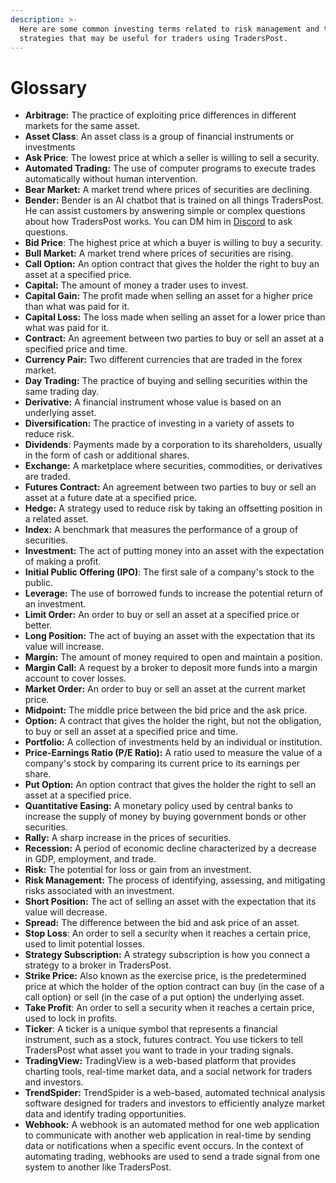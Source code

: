 ```yaml
---
description: >-
  Here are some common investing terms related to risk management and trading
  strategies that may be useful for traders using TradersPost.
---
```


# Glossary

* **Arbitrage:** The practice of exploiting price differences in different markets for the same asset.
* **Asset Class**: An asset class is a group of financial instruments or investments
* **Ask Price**: The lowest price at which a seller is willing to sell a security.
* **Automated Trading:** The use of computer programs to execute trades automatically without human intervention.
* **Bear Market:** A market trend where prices of securities are declining.
* **Bender:** Bender is an AI chatbot that is trained on all things TradersPost. He can assist customers by answering simple or complex questions about how TradersPost works. You can DM him in [Discord](https://traderspost.io/discord) to ask questions.
* **Bid Price**: The highest price at which a buyer is willing to buy a security.
* **Bull Market:** A market trend where prices of securities are rising.
* **Call Option:** An option contract that gives the holder the right to buy an asset at a specified price.
* **Capital:** The amount of money a trader uses to invest.
* **Capital Gain:** The profit made when selling an asset for a higher price than what was paid for it.
* **Capital Loss:** The loss made when selling an asset for a lower price than what was paid for it.
* **Contract:** An agreement between two parties to buy or sell an asset at a specified price and time.
* **Currency Pair:** Two different currencies that are traded in the forex market.
* **Day Trading:** The practice of buying and selling securities within the same trading day.
* **Derivative:** A financial instrument whose value is based on an underlying asset.
* **Diversification:** The practice of investing in a variety of assets to reduce risk.
* **Dividends**: Payments made by a corporation to its shareholders, usually in the form of cash or additional shares.
* **Exchange:** A marketplace where securities, commodities, or derivatives are traded.
* **Futures Contract:** An agreement between two parties to buy or sell an asset at a future date at a specified price.
* **Hedge:** A strategy used to reduce risk by taking an offsetting position in a related asset.
* **Index:** A benchmark that measures the performance of a group of securities.
* **Investment:** The act of putting money into an asset with the expectation of making a profit.
* **Initial Public Offering (IPO)**: The first sale of a company's stock to the public.
* **Leverage:** The use of borrowed funds to increase the potential return of an investment.
* **Limit Order:** An order to buy or sell an asset at a specified price or better.
* **Long Position:** The act of buying an asset with the expectation that its value will increase.
* **Margin:** The amount of money required to open and maintain a position.
* **Margin Call:** A request by a broker to deposit more funds into a margin account to cover losses.
* **Market Order:** An order to buy or sell an asset at the current market price.
* **Midpoint:** The middle price between the bid price and the ask price.
* **Option:** A contract that gives the holder the right, but not the obligation, to buy or sell an asset at a specified price and time.
* **Portfolio:** A collection of investments held by an individual or institution.
* **Price-Earnings Ratio (P/E Ratio):** A ratio used to measure the value of a company's stock by comparing its current price to its earnings per share.
* **Put Option:** An option contract that gives the holder the right to sell an asset at a specified price.
* **Quantitative Easing:** A monetary policy used by central banks to increase the supply of money by buying government bonds or other securities.
* **Rally:** A sharp increase in the prices of securities.
* **Recession:** A period of economic decline characterized by a decrease in GDP, employment, and trade.
* **Risk:** The potential for loss or gain from an investment.
* **Risk Management:** The process of identifying, assessing, and mitigating risks associated with an investment.
* **Short Position:** The act of selling an asset with the expectation that its value will decrease.
* **Spread:** The difference between the bid and ask price of an asset.
* **Stop Loss**: An order to sell a security when it reaches a certain price, used to limit potential losses.
* **Strategy Subscription:** A strategy subscription is how you connect a strategy to a broker in TradersPost.
* **Strike Price:** Also known as the exercise price, is the predetermined price at which the holder of the option contract can buy (in the case of a call option) or sell (in the case of a put option) the underlying asset.
* **Take Profit**: An order to sell a security when it reaches a certain price, used to lock in profits.
* **Ticker**: A ticker is a unique symbol that represents a financial instrument, such as a stock, futures contract. You use tickers to tell TradersPost what asset you want to trade in your trading signals.
* **TradingView:** TradingView is a web-based platform that provides charting tools, real-time market data, and a social network for traders and investors.
* **TrendSpider:** TrendSpider is a web-based, automated technical analysis software designed for traders and investors to efficiently analyze market data and identify trading opportunities.
* **Webhook:** A webhook is an automated method for one web application to communicate with another web application in real-time by sending data or notifications when a specific event occurs. In the context of automating trading, webhooks are used to send a trade signal from one system to another like TradersPost.
